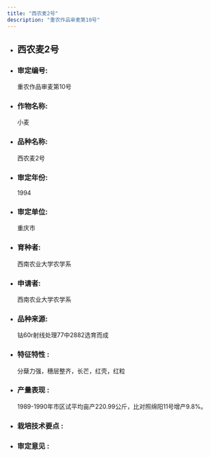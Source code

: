 ```yaml
---
title: "西农麦2号"
description: "重农作品审麦第10号"
---
```

* ## 西农麦2号
* ###  审定编号:  
   重农作品审麦第10号

*  ### 作物名称:  
   小麦

*   ###  品种名称: 
    西农麦2号

*   ### 审定年份: 
    1994

*   ### 审定单位:  
    重庆市

*   ### 育种者:  
    西南农业大学农学系

*   ### 申请者:  
    西南农业大学农学系

*   ### 品种来源:  
    钴60r射线处理77中2882选育而成

*   ### 特征特性 : 
    分蘖力强，穗层整齐，长芒，红壳，红粒

*   ### 产量表现 : 
    1989-1990年市区试平均亩产220.99公斤，比对照绵阳11号增产9.8%。

*   ### 栽培技术要点 : 
    

*   ### 审定意见 : 
    
